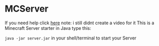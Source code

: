 # MCServer
If you need help click [here](youtube.com)
note: i still didnt create a video for it
This is a Minecraft Server starter in Java
type this:

``
java -jar server.jar
``
in your shell/terminal to start your Server
